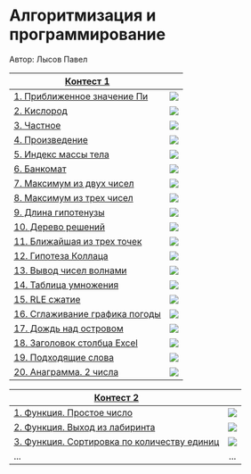 # Алгоритмизация и программирование

Автор: Лысов Павел

|[Контест 1](https://contest.yandex.ru/contest/53548/standings/) |  |
| --- | :-: |
| [1. Приближенное значение Пи](RepoRoot/contest_01/01/main.cpp) | ![](RepoRoot/img/pcpp.ico) |
| [2. Кислород](RepoRoot/contest_01/02/main.go) |  ![](RepoRoot/img/go_bbb.ico) |
| [3. Частное](RepoRoot/contest_01/03/main.cpp) | ![](./img/cpp.png) |
| [4. Произведение](RepoRoot/contest_01/03/main.cpp) | ![](./img/cpp.png) |
| [5. Индекс массы тела](RepoRoot/contest_01/03/main.cpp) | ![](./img/cpp.png) |
| [6. Банкомат](RepoRoot/contest_01/03/main.cpp) | ![](./img/cpp.png) |
| [7. Максимум из двух чисел](RepoRoot/contest_01/03/main.cpp) | ![](./img/cpp.png) |
| [8. Максимум из трех чисел](RepoRoot/contest_01/03/main.cpp) | ![](./img/cpp.png) |
| [9. Длина гипотенузы](RepoRoot/contest_01/03/main.cpp) | ![](./img/cpp.png) |
| [10. Дерево решений](RepoRoot/contest_01/03/main.cpp) | ![](./img/cpp.png) |
| [11. Ближайшая из трех точек](RepoRoot/contest_01/03/main.cpp) | ![](./img/cpp.png) |
| [12. Гипотеза Коллаца](RepoRoot/contest_01/03/main.cpp) | ![](./img/cpp.png) |
| [13. Вывод чисел волнами](RepoRoot/contest_01/03/main.cpp) | ![](./img/cpp.png) |
| [14. Таблица умножения](RepoRoot/contest_01/03/main.cpp) | ![](./img/cpp.png) |
| [15. RLE сжатие](RepoRoot/contest_01/03/main.cpp) | ![](./img/cpp.png) |
| [16. Сглаживание графика погоды](RepoRoot/contest_01/03/main.cpp) | ![](./img/cpp.png) |
| [17. Дождь над островом](RepoRoot/contest_01/03/main.cpp) | ![](./img/cpp.png) |
| [18. Заголовок столбца Excel](RepoRoot/contest_01/03/main.cpp) | ![](./img/cpp.png) |
| [19. Подходящие слова](RepoRoot/contest_01/03/main.cpp) | ![](./img/cpp.png) |
| [20. Анаграмма. 2 числа](RepoRoot/contest_01/03/main.cpp) | ![](./img/cpp.png) |

|[Контест 2](https://contest.yandex.ru/contest/52676/problems/) |  |
| --- | :-: |
| [1. Функция. Простое число](./contest_02/01/main.cpp) | ![](./img/go.png) |
| [2. Функция. Выход из лабиринта](./contest_02/02/main.go) |  ![](./img/go.png) |
| [3. Функция. Сортировка по количеству единиц](./contest_02/03/main.cpp) | ![](./img/go.png) |
| ... | ... |
